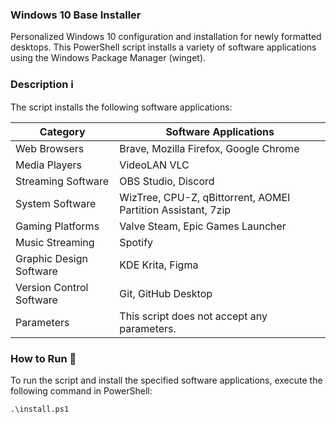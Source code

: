 ### **Windows 10 Base Installer** 
Personalized Windows 10 configuration and installation for newly formatted desktops. This PowerShell script installs a variety of software applications using the Windows Package Manager (winget). 

### **Description** ℹ
The script installs the following software applications:

| Category                | Software Applications                                |
|-------------------------|------------------------------------------------------|
| Web Browsers            | Brave, Mozilla Firefox, Google Chrome                |
| Media Players           | VideoLAN VLC                                         |
| Streaming Software      | OBS Studio, Discord                                  |
| System Software         | WizTree, CPU-Z, qBittorrent, AOMEI Partition Assistant, 7zip |
| Gaming Platforms        | Valve Steam, Epic Games Launcher                     |
| Music Streaming         | Spotify                                              |
| Graphic Design Software | KDE Krita, Figma                                     |
| Version Control Software| Git, GitHub Desktop                                  |
| Parameters              | This script does not accept any parameters.          |

### **How to Run** 📌
To run the script and install the specified software applications, execute the following command in PowerShell:

```
.\install.ps1
```